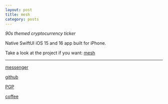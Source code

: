 ```yaml
---
layout: post
title: mesh
category: posts
---
```


*90s themed cryptocurrency ticker*

Native SwiftUI iOS 15 and 16 app built for iPhone.


Take a look at the project if you want:
[mesh][mesh]

---

[messenger][facebook]

[github][dqd]

[PGP][PGP]

[coffee][coffee]

[facebook]: https://www.m.me/dqdang1
[dqd]: https://github.com/dqdang
[PGP]: https://raw.githubusercontent.com/dqdang/dqdang.github.io/master/derek-dang.asc
[coffee]: https://www.buymeacoffee.com/dqdang
[mesh]: https://github.com/dqdang/mesh
